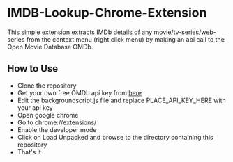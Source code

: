 # IMDB-Lookup-Chrome-Extension
This simple extension extracts IMDb details of any movie/tv-series/web-series from the context menu (right click menu) by making an api call to the Open Movie Database OMDb.

## How to Use
- Clone the repository
- Get your own free OMDb api key from [here](https://www.omdbapi.com/apikey.aspx)
- Edit the backgroundscript.js file and replace PLACE_API_KEY_HERE with your api key
- Open google chrome
- Go to chrome://extensions/
- Enable the developer mode 
- Click on Load Unpacked and browse to the directory containing this repository
- That's it
